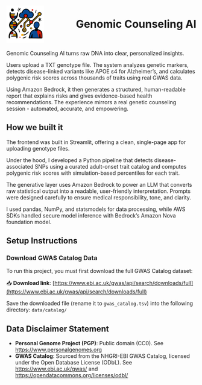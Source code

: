 <h1 style="display: flex; align-items: center; justify-content: space-between;">
  <img src="img/logo.png" alt="Genomic Counseling AI AILogo" style="height: 100px;">
  <span>Genomic Counseling AI</span>
</h1>

Genomic Counseling AI turns raw DNA into clear, personalized insights.

Users upload a TXT genotype file. The system analyzes genetic markers, detects disease-linked variants like APOE ε4 for Alzheimer’s, and calculates polygenic risk scores across thousands of traits using real GWAS data.

Using Amazon Bedrock, it then generates a structured, human-readable report that explains risks and gives evidence-based health recommendations. The experience mirrors a real genetic counseling session - automated, accurate, and empowering.

## How we built it

The frontend was built in Streamlit, offering a clean, single-page app for uploading genotype files.

Under the hood, I developed a Python pipeline that detects disease-associated SNPs using a curated adult-onset trait catalog and computes polygenic risk scores with simulation-based percentiles for each trait.

The generative layer uses Amazon Bedrock to power an LLM that converts raw statistical output into a readable, user-friendly interpretation. Prompts were designed carefully to ensure medical responsibility, tone, and clarity.

I used pandas, NumPy, and statsmodels for data processing, while AWS SDKs handled secure model inference with Bedrock’s Amazon Nova foundation model.

## Setup Instructions

### Download GWAS Catalog Data

To run this project, you must first download the full GWAS Catalog dataset:

📥 **Download link**: [https://www.ebi.ac.uk/gwas/api/search/downloads/full](https://www.ebi.ac.uk/gwas/api/search/downloads/full)

Save the downloaded file (rename it to `gwas_catalog.tsv`) into the following directory: `data/catalog/`

## Data Disclaimer Statement

- **Personal Genome Project (PGP)**: Public domain (CC0). See https://www.personalgenomes.org
- **GWAS Catalog**: Sourced from the NHGRI-EBI GWAS Catalog, licensed under the Open Database License (ODbL). See https://www.ebi.ac.uk/gwas/ and https://opendatacommons.org/licenses/odbl/

